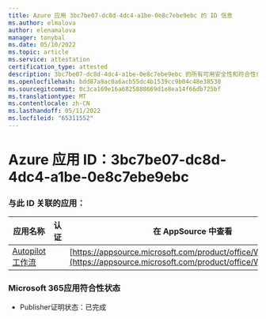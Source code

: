 ```yaml
---
title: Azure 应用 3bc7be07-dc8d-4dc4-a1be-0e8c7ebe9ebc 的 ID 信息
ms.author: elmalova
author: elenamalova
manager: tonybal
ms.date: 05/10/2022
ms.topic: article
ms.service: attestation
certification_type: attested
description: 3bc7be07-dc8d-4dc4-a1be-0e8c7ebe9ebc 的所有可用安全性和符合性信息。
ms.openlocfilehash: bdd87a8ac0a6acb55dc4b1539cc9b04c48e38530
ms.sourcegitcommit: 0c3ca169e16a6825888669d1e8ea14f66db725bf
ms.translationtype: MT
ms.contentlocale: zh-CN
ms.lasthandoff: 05/11/2022
ms.locfileid: "65311552"
---
```

# <a name="azure-app-id-3bc7be07-dc8d-4dc4-a1be-0e8c7ebe9ebc"></a>Azure 应用 ID：3bc7be07-dc8d-4dc4-a1be-0e8c7ebe9ebc


### <a name="apps-associated-with-this-id"></a>与此 ID 关联的应用：
| **应用名称** | **认证** | **在 AppSource 中查看** |
|--------------|---------------|-----------------------|
| [Autopilot 工作流](../forward/WA200003745.md) |  | [https://appsource.microsoft.com/product/office/WA200003745](https://appsource.microsoft.com/product/office/WA200003745) |

### <a name="microsoft-365-app-compliance-status"></a>Microsoft 365应用符合性状态
- Publisher证明状态：已完成
